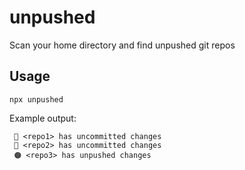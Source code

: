 # unpushed

Scan your home directory and find unpushed git repos

## Usage

```
npx unpushed
```

Example output:

```
 🔴 <repo1> has uncommitted changes
 🔴 <repo2> has uncommitted changes
 🟠 <repo3> has unpushed changes
```
